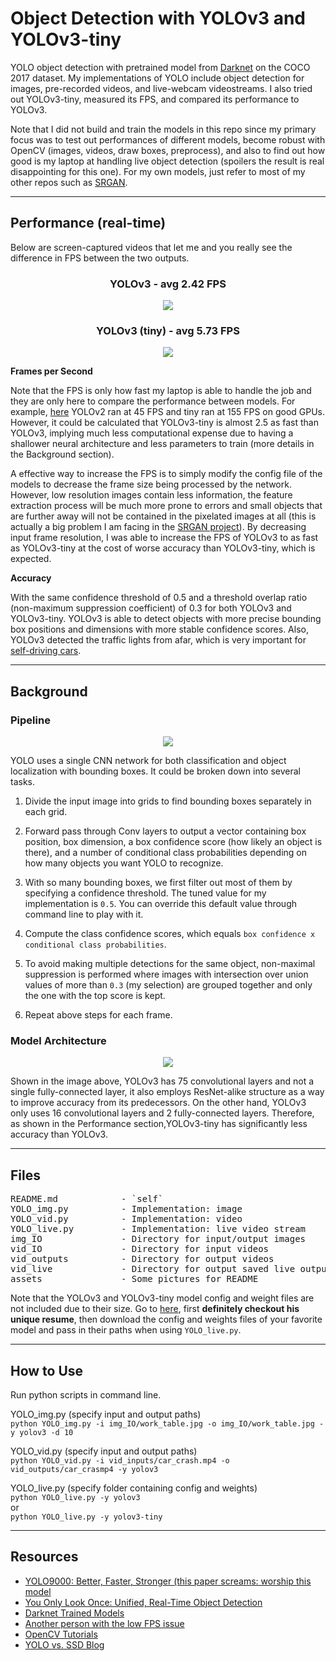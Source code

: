 # Object Detection with YOLOv3 and YOLOv3-tiny

YOLO object detection with pretrained model from [Darknet](https://pjreddie.com/darknet/yolo/) on the COCO 2017 dataset. My implementations of YOLO include object detection for images, pre-recorded videos, and live-webcam videostreams. I also tried out YOLOv3-tiny, measured its FPS, and compared its performance to YOLOv3. 

Note that I did not build and train the models in this repo since my primary focus was to test out performances of different models, become robust with OpenCV (images, videos, draw boxes, preprocess), and also to find out how good is my laptop at handling live object detection (spoilers the result is real disappointing for this one). For my own models, just refer to most of my other repos such as [SRGAN](https://github.com/Jacklu0831/Super-Resolution-GAN). 

---

## Performance (real-time)

Below are screen-captured videos that let me and you really see the difference in FPS between the two outputs.

<h3 align="center"><b>YOLOv3 - avg 2.42 FPS</b></h3>

<p align="center"><image src="vid_live/yolo.gif"></image></p>

<h3 align="center"><b>YOLOv3 (tiny) - avg 5.73 FPS</b></h3>

<p align="center"><image src="vid_live/yolotiny.gif"></image></p>

**Frames per Second**

Note that the FPS is only how fast my laptop is able to handle the job and they are only here to compare the performance between models. For example, [here](https://towardsdatascience.com/yolo-you-only-look-once-real-time-object-detection-explained-492dc9230006) YOLOv2 ran at 45 FPS and tiny ran at 155 FPS on good GPUs. However, it could be calculated that YOLOv3-tiny is almost 2.5 as fast than YOLOv3, implying much less computational expense due to having a shallower neural architecture and less parameters to train (more details in the Background section).

A effective way to increase the FPS is to simply modify the config file of the models to decrease the frame size being processed by the network. However, low resolution images contain less information, the feature extraction process will be much more prone to errors and small objects that are further away will not be contained in the pixelated images at all (this is actually a big problem I am facing in the [SRGAN project](https://github.com/Jacklu0831/Super-Resolution-GAN)). By decreasing input frame resolution, I was able to increase the FPS of YOLOv3 to as fast as YOLOv3-tiny at the cost of worse accuracy than YOLOv3-tiny, which is expected. 

**Accuracy**

With the same confidence threshold of 0.5 and a threshold overlap ratio (non-maximum suppression coefficient) of 0.3 for both YOLOv3 and YOLOv3-tiny. YOLOv3 is able to detect objects with more precise bounding box positions and dimensions with more stable confidence scores. Also, YOLOv3 detected the traffic lights from afar, which is very important for [self-driving cars](https://github.com/Jacklu0831/Self-Driving-Car).

---

## Background

### Pipeline

<p align="center"><image src="assets/confidence.png"></image></p>

YOLO uses a single CNN network for both classification and object localization with bounding boxes. It could be broken down into several tasks.

1. Divide the input image into grids to find bounding boxes separately in each grid.

2. Forward pass through Conv layers to output a vector containing box position, box dimension, a box confidence score (how likely an object is there), and a number of conditional class probabilities depending on how many objects you want YOLO to recognize.

3. With so many bounding boxes, we first filter out most of them by specifying a confidence threshold. The tuned value for my implementation is `0.5`. You can override this default value through command line to play with it.

4. Compute the class confidence scores, which equals `box confidence x conditional class probabilities`.

5. To avoid making multiple detections for the same object, non-maximal suppression is performed where images with intersection over union values of more than `0.3` (my selection) are grouped together and only the one with the top score is kept.

6. Repeat above steps for each frame.

### Model Architecture

<p align="center"><image src="assets/yolo_model.png"></image></p>

Shown in the image above, YOLOv3 has 75 convolutional layers and not a single fully-connected layer, it also employs ResNet-alike structure as a way to improve accuracy from its predecessors. On the other hand, YOLOv3 only uses 16 convolutional layers and 2 fully-connected layers. Therefore, as shown in the Performance section,YOLOv3-tiny has significantly less accuracy than YOLOv3. 

---

## Files

<pre>
README.md            - `self`
YOLO_img.py          - Implementation: image
YOLO_vid.py          - Implementation: video
YOLO_live.py         - Implementation: live video stream
img_IO               - Directory for input/output images                    
vid_IO               - Directory for input videos 
vid_outputs          - Directory for output videos 
vid_live             - Directory for output saved live outputs
assets               - Some pictures for README
</pre>

Note that the YOLOv3 and YOLOv3-tiny model config and weight files are not included due to their size. Go to [here](https://pjreddie.com/darknet/yolo/), first **definitely checkout his unique resume**, then download the config and weights files of your favorite model and pass in their paths when using `YOLO_live.py`. 

---

## How to Use

Run python scripts in command line.

YOLO_img.py (specify input and output paths)\
`
python YOLO_img.py -i img_IO/work_table.jpg -o img_IO/work_table.jpg -y yolov3 -d 10
`

YOLO_vid.py (specify input and output paths)\
`
python YOLO_vid.py -i vid_inputs/car_crash.mp4 -o vid_outputs/car_crasmp4 -y yolov3
`

YOLO_live.py (specify folder containing config and weights)\
`python YOLO_live.py -y yolov3`\
or\
`python YOLO_live.py -y yolov3-tiny`

---

## Resources

- [YOLO9000: Better, Faster, Stronger (this paper screams: worship this model](https://arxiv.org/pdf/1612.08242.pdf)
- [You Only Look Once: Unified, Real-Time Object Detection](https://arxiv.org/abs/1506.02640)
- [Darknet Trained Models](https://pjreddie.com/darknet/yolo/)
- [Another person with the low FPS issue](https://github.com/pjreddie/darknet/issues/80)
- [OpenCV Tutorials](https://www.pyimagesearch.com/start-here-learn-computer-vision-opencv/)
- [YOLO vs. SSD Blog](https://technostacks.com/blog/yolo-vs-ssd/)
